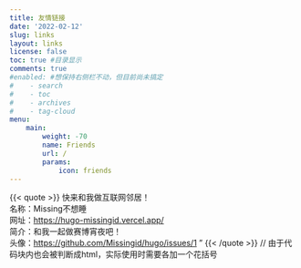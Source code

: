 ```yaml
---
title: 友情链接
date: '2022-02-12'
slug: links
layout: links
license: false
toc: true #目录显示
comments: true
#enabled: #想保持右侧栏不动，但目前尚未搞定
#    - search
#    - toc
#    - archives
#    - tag-cloud
menu:
    main: 
        weight: -70
        name: Friends
        url: /
        params:
            icon: friends
---
```

{{< quote >}}
快来和我做互联网邻居！<br>
名称：Missing不想睡<br>
网址：https://hugo-missingid.vercel.app/<br>
简介：和我一起做赛博宵夜吧！<br>
头像：https://github.com/Missingid/hugo/issues/1
”
{{< /quote >}}
// 由于代码块内也会被判断成html，实际使用时需要各加一个花括号
